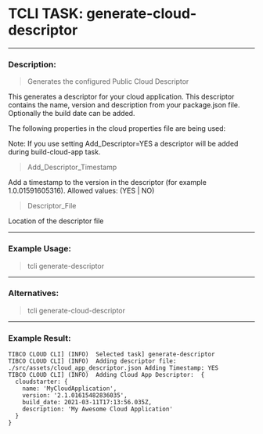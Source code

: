 # TCLI TASK: generate-cloud-descriptor

---
### Description:
> Generates the configured Public Cloud Descriptor

This generates a descriptor for your cloud application. This descriptor contains the name, version and description from your package.json file. Optionally the build date can be added.

The following properties in the cloud properties file are being used:

Note: If you use setting Add_Descriptor=YES a descriptor will be added during build-cloud-app task.

> Add_Descriptor_Timestamp

Add a timestamp to the version in the descriptor (for example 1.0.01591605316). Allowed values: (YES | NO)

> Descriptor_File

Location of the descriptor file

---
### Example Usage:
> tcli generate-descriptor

---
### Alternatives:
> tcli generate-cloud-descriptor

---
### Example Result:

```console
TIBCO CLOUD CLI] (INFO)  Selected task] generate-descriptor 
TIBCO CLOUD CLI] (INFO)  Adding descriptor file: ./src/assets/cloud_app_descriptor.json Adding Timestamp: YES 
TIBCO CLOUD CLI] (INFO)  Adding Cloud App Descriptor:  {
  cloudstarter: {
    name: 'MyCloudApplication',
    version: '2.1.01615482836035',
    build_date: 2021-03-11T17:13:56.035Z,
    description: 'My Awesome Cloud Application'
  }
} 
```
